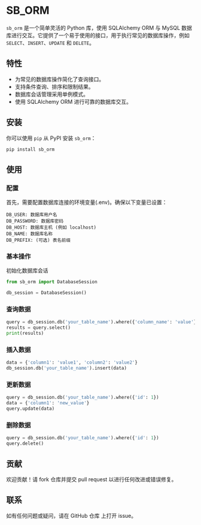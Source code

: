 # SB_ORM

`sb_orm` 是一个简单灵活的 Python 库，使用 SQLAlchemy ORM 与 MySQL 数据库进行交互。它提供了一个易于使用的接口，用于执行常见的数据库操作，例如 `SELECT`、`INSERT`、`UPDATE` 和 `DELETE`。

## 特性

- 为常见的数据库操作简化了查询接口。
- 支持条件查询、排序和限制结果。
- 数据库会话管理采用单例模式。
- 使用 SQLAlchemy ORM 进行可靠的数据库交互。

## 安装

你可以使用 `pip` 从 PyPI 安装 `sb_orm`：

```bash
pip install sb_orm
```

## 使用
### 配置
首先，需要配置数据库连接的环境变量(.env)。确保以下变量已设置：
```
DB_USER: 数据库用户名
DB_PASSWORD: 数据库密码
DB_HOST: 数据库主机 (例如 localhost)
DB_NAME: 数据库名称
DB_PREFIX: (可选) 表名前缀
```
### 基本操作
初始化数据库会话
```python
from sb_orm import DatabaseSession

db_session = DatabaseSession()
```
### 查询数据
```python
query = db_session.db('your_table_name').where({'column_name': 'value'}).order_by('id', descending=True).limit(10)
results = query.select()
print(results)
```

### 插入数据
```python
data = {'column1': 'value1', 'column2': 'value2'}
db_session.db('your_table_name').insert(data)

```
### 更新数据
```python
query = db_session.db('your_table_name').where({'id': 1})
data = {'column1': 'new_value'}
query.update(data)

```
### 删除数据
```python
query = db_session.db('your_table_name').where({'id': 1})
query.delete()
```
## 贡献
欢迎贡献！请 fork 仓库并提交 pull request 以进行任何改进或错误修复。

## 联系
如有任何问题或疑问，请在 GitHub 仓库 上打开 issue。